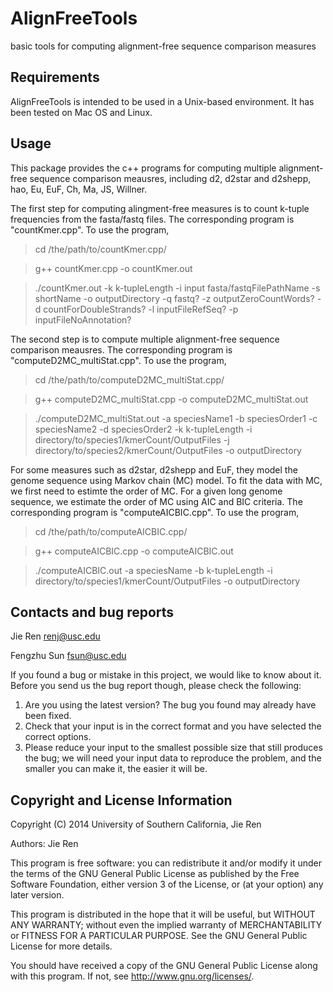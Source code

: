 AlignFreeTools
===========

basic tools for computing alignment-free sequence comparison measures

Requirements
---------------

AlignFreeTools is intended to be used in a Unix-based environment. It has been tested
on Mac OS and Linux.


Usage
---------------

This package provides the c++ programs for computing multiple alignment-free sequence comparison meausres, including d2, d2star and d2shepp, hao, Eu, EuF, Ch, Ma, JS, Willner.

The first step for computing alingment-free measures is to count k-tuple frequencies from the fasta/fastq files. The corresponding program is "countKmer.cpp".
To use the program,

> cd /the/path/to/countKmer.cpp/

> g++ countKmer.cpp -o countKmer.out

> ./countKmer.out -k k-tupleLength -i input fasta/fastqFilePathName -s shortName -o outputDirectory -q fastq? -z outputZeroCountWords? -d countForDoubleStrands? -l inputFileRefSeq? -p inputFileNoAnnotation?


The second step is to compute multiple alignment-free sequence comparison meausres. The corresponding program is "computeD2MC_multiStat.cpp".
To use the program,

> cd /the/path/to/computeD2MC_multiStat.cpp/

> g++ computeD2MC_multiStat.cpp -o computeD2MC_multiStat.out

> ./computeD2MC_multiStat.out -a speciesName1 -b speciesOrder1 -c speciesName2 -d speciesOrder2 -k k-tupleLength -i directory/to/species1/kmerCount/OutputFiles -j directory/to/species2/kmerCount/OutputFiles -o outputDirectory


For some measures such as d2star, d2shepp and EuF, they model the genome sequence using Markov chain (MC) model. To fit the data with MC, we first need to estimte the order of MC. For a given long genome sequence, we estimate the order of MC using AIC and BIC criteria. The corresponding program is "computeAICBIC.cpp". 
To use the program,

> cd /the/path/to/computeAICBIC.cpp/

> g++ computeAICBIC.cpp -o computeAICBIC.out

> ./computeAICBIC.out -a speciesName -b k-tupleLength -i directory/to/species1/kmerCount/OutputFiles -o outputDirectory



Contacts and bug reports
------------------------
Jie Ren
renj@usc.edu

Fengzhu Sun
fsun@usc.edu

If you found a bug or mistake in this project, we would like to know about it.
Before you send us the bug report though, please check the following:

1. Are you using the latest version? The bug you found may already have been
fixed.
2. Check that your input is in the correct format and you have selected the
correct options.
3. Please reduce your input to the smallest possible size that still produces
the bug; we will need your input data to reproduce the problem, and the
smaller you can make it, the easier it will be.


Copyright and License Information
---------------------------------
Copyright (C) 2014 University of Southern California, Jie Ren

Authors: Jie Ren

This program is free software: you can redistribute it and/or modify it under
the terms of the GNU General Public License as published by the Free Software
Foundation, either version 3 of the License, or (at your option) any later
version.

This program is distributed in the hope that it will be useful, but WITHOUT
ANY WARRANTY; without even the implied warranty of MERCHANTABILITY or FITNESS
FOR A PARTICULAR PURPOSE. See the GNU General Public License for more details.

You should have received a copy of the GNU General Public License along with
this program. If not, see http://www.gnu.org/licenses/.
